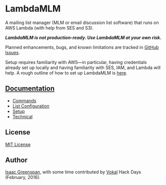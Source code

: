 # LambdaMLM

A mailing list manager (MLM or email discussion list software) that runs on AWS Lambda (with help from SES and S3).

***LambdaMLM is not production-ready.  Use LambdaMLM at your own risk.***

Planned enhancements, bugs, and known limitations are tracked in [GitHub Issues](https://github.com/ilg/LambdaMLM/issues).

Setup requires familiarity with AWS—in particular, having credentials already set up locally and having familiarity with SES, IAM, and Lambda will help.  A rough outline of how to set up LambdaMLM is [here](docs/setup.md).

## [Documentation](docs/)

- [Commands](docs/commands.md)
- [List Configuration](docs/list%20configuration.md)
- [Setup](docs/setup.md)
- [Technical](docs/technical.md)

## License

[MIT License](LICENSE)

## Author

[Isaac Greenspan](https://github.com/ilg), with some time contributed by [Vokal](http://vokal.io) Hack Days (February, 2016).
